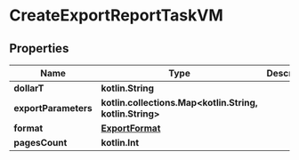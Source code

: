 
# CreateExportReportTaskVM

## Properties
Name | Type | Description | Notes
------------ | ------------- | ------------- | -------------
**dollarT** | **kotlin.String** |  | 
**exportParameters** | **kotlin.collections.Map&lt;kotlin.String, kotlin.String&gt;** |  |  [optional]
**format** | [**ExportFormat**](ExportFormat.md) |  |  [optional]
**pagesCount** | **kotlin.Int** |  |  [optional]




